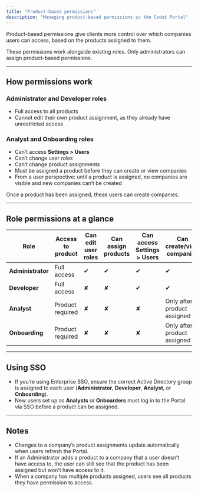 ```yaml
---
title: "Product-based permissions"
description: "Managing product-based permissions in the Codat Portal"
---
```


Product-based permissions give clients more control over which companies users can access, based on the products assigned to them.  

These permissions work alongside existing roles. Only administrators can assign product-based permissions.  

---

## How permissions work

### Administrator and Developer roles
- Full access to all products  
- Cannot edit their own product assignment, as they already have unrestricted access  

### Analyst and Onboarding roles
- Can’t access **Settings > Users**  
- Can’t change user roles  
- Can’t change product assignments  
- Must be assigned a product before they can create or view companies  
- From a user perspective: until a product is assigned, no companies are visible and new companies can’t be created  

Once a product has been assigned, these users can create companies.  

---

## Role permissions at a glance

| Role           | Access to product | Can edit user roles | Can assign products | Can access **Settings > Users** | Can create/view companies        |
|----------------|-------------------|---------------------|---------------------|----------------------------------|----------------------------------|
| **Administrator** | Full access       | ✔                   | ✔                   | ✔                                | ✔                                |
| **Developer**     | Full access       | ✘                   | ✘                   | ✔                                | ✔                                |
| **Analyst**       | Product required  | ✘                   | ✘                   | ✘                                | Only after product assigned      |
| **Onboarding**    | Product required  | ✘                   | ✘                   | ✘                                | Only after product assigned      |

---

## Using SSO

- If you’re using Enterprise SSO, ensure the correct Active Directory group is assigned to each user (**Administrator**, **Developer**, **Analyst**, or **Onboarding**).  
- New users set up as **Analysts** or **Onboarders** must log in to the Portal via SSO before a product can be assigned.  

---

## Notes

- Changes to a company’s product assignments update automatically when users refresh the Portal.  
- If an Administrator adds a product to a company that a user doesn’t have access to, the user can still see that the product has been assigned but won’t have access to it.  
- When a company has multiple products assigned, users see all products they have permission to access.

